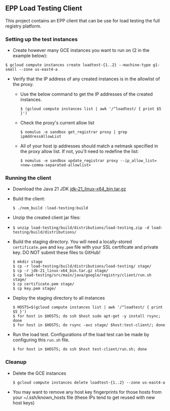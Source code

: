 ## EPP Load Testing Client

This project contains an EPP client that can be use for load testing the full 
registry platform.

### Setting up the test instances

*   Create however many GCE instances you want to run on (2 in the example
    below):

  ```shell
  $ gcloud compute instances create loadtest-{1..2} --machine-type g1-small --zone us-east4-a
  ```

* Verify that the IP address of any created instances is in the allowlist of the
  proxy.
    * Use the below command to get the IP addresses of the created instances.

        ```shell
        $ (gcloud compute instances list | awk '/^loadtest/ { print $5 }')
        ```

    * Check the proxy's current allow list

      ```shell
      $ nomulus -e sandbox get_registrar proxy | grep ipAddressAllowList
      ```

    * All of your host ip addresses should match a netmask specified in the proxy
      allow list. If not, you'll need to redefine the list:

      ```shell
      $ nomulus -e sandbox update_registrar proxy --ip_allow_list=<new-comma-separated-allowlist>
      ```


### Running the client

* Download the Java 21 JDK [jdk-21_linux-x64_bin.tar.gz](https://www.oracle.com/java/technologies/downloads/#java21)

* Build the client: 
  ```shell
  $ ./nom_build :load-testing:build
    ```
* Unzip the created client jar files: 
* 
    ```shell
  $ unzip load-testing/build/distributions/load-testing.zip -d load-testing/build/distributions/
    ```

* Build the staging directory. You will need a locally-stored `certificate.pem` 
and `key.pem` file with your SSL certificate and private key. DO NOT submit 
these files to GitHub! 

    ```shell
    $ mkdir stage
    $ cp -r load-testing/build/distributions/load-testing/ stage/
    $ cp -r jdk-21_linux-x64_bin.tar.gz stage/
    $ cp load-testing/src/main/java/google/registry/client/run.sh stage/
    $ cp certificate.pem stage/
    $ cp key.pem stage/
    ```

* Deploy the staging directory to all instances

    ```shell
    $ HOSTS=$(gcloud compute instances list | awk '/^loadtest/ { print $5 }')
    $ for host in $HOSTS; do ssh $host sudo apt-get -y install rsync; done
    $ for host in $HOSTS; do rsync -avz stage/ $host:test-client/; done
    ```

* Run the load test. Configurations of the load test can be made by configuring 
this `run.sh` file.

    ```shell
    $ for host in $HOSTS; do ssh $host test-client/run.sh; done
    ```

### Cleanup

* Delete the GCE instances

    ```shell
    $ gcloud compute instances delete loadtest-{1..2} --zone us-east4-a
    ```
  
* You may want to remove any host key fingerprints for those hosts from your ~/.ssh/known_hosts file (these IPs tend to get reused with new host keys)


